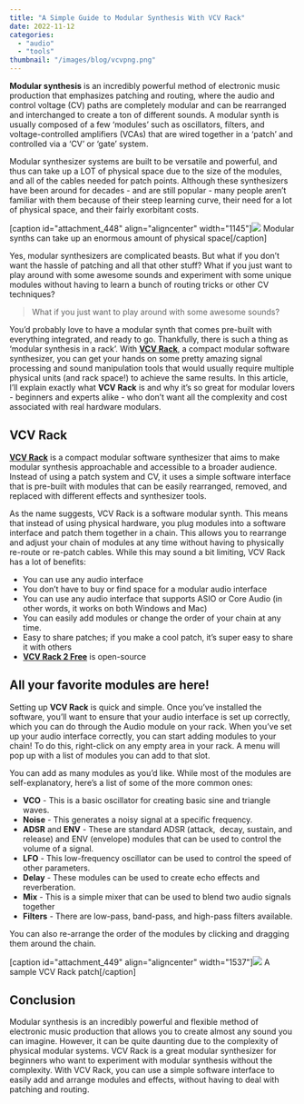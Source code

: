 ```yaml
---
title: "A Simple Guide to Modular Synthesis With VCV Rack"
date: 2022-11-12
categories: 
  - "audio"
  - "tools"
thumbnail: "/images/blog/vcvpng.png"
---
```


**Modular synthesis** is an incredibly powerful method of electronic music production that emphasizes patching and routing, where the audio and control voltage (CV) paths are completely modular and can be rearranged and interchanged to create a ton of different sounds. A modular synth is usually composed of a few ‘modules’ such as oscillators, filters, and voltage-controlled amplifiers (VCAs) that are wired together in a ‘patch’ and controlled via a ‘CV’ or ‘gate’ system.

Modular synthesizer systems are built to be versatile and powerful, and thus can take up a LOT of physical space due to the size of the modules, and all of the cables needed for patch points. Although these synthesizers have been around for decades - and are still popular - many people aren’t familiar with them because of their steep learning curve, their need for a lot of physical space, and their fairly exorbitant costs.

\[caption id="attachment\_448" align="aligncenter" width="1145"\]![](/images/blog/modsynth.png) Modular synths can take up an enormous amount of physical space\[/caption\]

Yes, modular synthesizers are complicated beasts. But what if you don’t want the hassle of patching and all that other stuff? What if you just want to play around with some awesome sounds and experiment with some unique modules without having to learn a bunch of routing tricks or other CV techniques?

> What if you just want to play around with some awesome sounds?

You’d probably love to have a modular synth that comes pre-built with everything integrated, and ready to go. Thankfully, there is such a thing as ‘modular synthesis in a rack’. With [**VCV Rack**](https://vcvrack.com/), a compact modular software synthesizer, you can get your hands on some pretty amazing signal processing and sound manipulation tools that would usually require multiple physical units (and rack space!) to achieve the same results. In this article, I’ll explain exactly what **VCV Rack** is and why it’s so great for modular lovers - beginners and experts alike - who don’t want all the complexity and cost associated with real hardware modulars.

## VCV Rack

**[VCV Rack](https://vcvrack.com/)** is a compact modular software synthesizer that aims to make modular synthesis approachable and accessible to a broader audience. Instead of using a patch system and CV, it uses a simple software interface that is pre-built with modules that can be easily rearranged, removed, and replaced with different effects and synthesizer tools.

As the name suggests, VCV Rack is a software modular synth. This means that instead of using physical hardware, you plug modules into a software interface and patch them together in a chain. This allows you to rearrange and adjust your chain of modules at any time without having to physically re-route or re-patch cables. While this may sound a bit limiting, VCV Rack has a lot of benefits:

- You can use any audio interface
- You don’t have to buy or find space for a modular audio interface
- You can use any audio interface that supports ASIO or Core Audio (in other words, it works on both Windows and Mac)
- You can easily add modules or change the order of your chain at any time.
- Easy to share patches; if you make a cool patch, it’s super easy to share it with others
- [**VCV Rack 2 Free**](https://vcvrack.com/Rack) is open-source

## All your favorite modules are here!

Setting up **VCV Rack** is quick and simple. Once you’ve installed the software, you’ll want to ensure that your audio interface is set up correctly, which you can do through the Audio module on your rack. When you’ve set up your audio interface correctly, you can start adding modules to your chain! To do this, right-click on any empty area in your rack. A menu will pop up with a list of modules you can add to that slot.

You can add as many modules as you’d like. While most of the modules are self-explanatory, here’s a list of some of the more common ones:

- **VCO** - This is a basic oscillator for creating basic sine and triangle waves.
- **Noise** - This generates a noisy signal at a specific frequency.
- **ADSR** and **ENV** - These are standard ADSR (attack,  decay, sustain, and release) and ENV (envelope) modules that can be used to control the volume of a signal.
- **LFO** - This low-frequency oscillator can be used to control the speed of other parameters.
- **Delay** - These modules can be used to create echo effects and reverberation.
- **Mix** - This is a simple mixer that can be used to blend two audio signals together
- **Filters** - There are low-pass, band-pass, and high-pass filters available.

You can also re-arrange the order of the modules by clicking and dragging them around the chain.

\[caption id="attachment\_449" align="aligncenter" width="1537"\]![](/images/blog/vcv.png) A sample VCV Rack patch\[/caption\]

## Conclusion

Modular synthesis is an incredibly powerful and flexible method of electronic music production that allows you to create almost any sound you can imagine. However, it can be quite daunting due to the complexity of physical modular systems. VCV Rack is a great modular synthesizer for beginners who want to experiment with modular synthesis without the complexity. With VCV Rack, you can use a simple software interface to easily add and arrange modules and effects, without having to deal with patching and routing.
